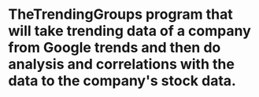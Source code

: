 # TheTrendingGroups program that will take trending data of a company from Google trends and then do analysis and correlations with the data to the company's stock data.
